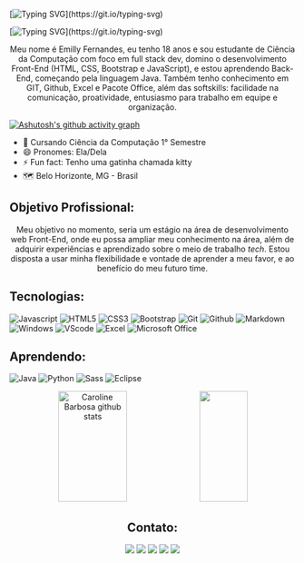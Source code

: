 [![Typing SVG](https://readme-typing-svg.herokuapp.com?font=Varela+Round&size=40&duration=4000&pause=3000&color=6ED8E5&center=true&vCenter=true&repeat=true&width=1000&lines=Bem+Vindo+ao+meu+GitHub!)](https://git.io/typing-svg)

[![Typing SVG](https://readme-typing-svg.herokuapp.com?font=Varela+Round&size=35&duration=4000&pause=3000&color=6ED8E5&center=true&vCenter=true&repeat=true&width=1000&lines=%C3%89+a+Emilly+Fernandes+aqui.)](https://git.io/typing-svg)

<div align="center">
Meu nome é Emilly Fernandes, eu tenho 18 anos e sou estudante de Ciência da Computação com foco em full stack dev, domino o desenvolvimento Front-End (HTML, CSS, Bootstrap e JavaScript), e estou aprendendo Back-End, começando pela linguagem Java. Também tenho conhecimento em GIT, Github, Excel e Pacote Office, além das softskills: facilidade na comunicação, proatividade, entusiasmo para trabalho em equipe e organização.

</div>

[![Ashutosh's github activity graph](https://github-readme-activity-graph.cyclic.app/graph?username=emilyfas&bg_color=0d1117&color=0097A7&line=6ED8E5&point=0097A7&area=true&hide_border=true)](https://github.com/ashutosh00710/github-readme-activity-graph)

- 🔭 Cursando Ciência da Computação 1° Semestre
- 😄 Pronomes: Ela/Dela
- ⚡ Fun fact: Tenho uma gatinha chamada kitty
- 🗺️ Belo Horizonte, MG - Brasil

## Objetivo Profissional:
<div align="center">
 
Meu objetivo no momento, seria um estágio na área de desenvolvimento web Front-End, onde eu possa ampliar meu conhecimento na área, além de adquirir experiências e aprendizado sobre o meio de trabalho <i>tech</i>. Estou disposta a usar minha flexibilidade e vontade de aprender a meu favor, e ao benefício do meu futuro time.
</div>

## Tecnologias:

![Javascript](https://img.shields.io/badge/JavaScript-F7DF1E?style=for-the-badge&logo=javascript&logoColor=black)
![HTML5](https://img.shields.io/badge/HTML5-E34F26?style=for-the-badge&logo=html5&logoColor=white)
![CSS3](https://img.shields.io/badge/CSS3-1572B6?style=for-the-badge&logo=css3&logoColor=white)
![Bootstrap](https://img.shields.io/badge/Bootstrap-563D7C?style=for-the-badge&logo=bootstrap&logoColor=white)
![Git](https://img.shields.io/badge/GIT-E44C30?style=for-the-badge&logo=git&logoColor=white)
![Github](https://img.shields.io/badge/GitHub-100000?style=for-the-badge&logo=github&logoColor=white)
![Markdown](https://img.shields.io/badge/Markdown-000000?style=for-the-badge&logo=markdown&logoColor=white)
![Windows](https://img.shields.io/badge/Windows-0078D6?style=for-the-badge&logo=windows&logoColor=white)
![VScode](https://img.shields.io/badge/Visual_Studio_Code-0078D4?style=for-the-badge&logo=visual%20studio%20code&logoColor=white)
![Excel](https://img.shields.io/badge/Microsoft_Excel-217346?style=for-the-badge&logo=microsoft-excel&logoColor=white)
![Microsoft Office](https://img.shields.io/badge/Microsoft_Office-D83B01?style=for-the-badge&logo=microsoft-office&logoColor=white)
 


## Aprendendo:

![Java](https://img.shields.io/badge/Java-ED8B00?style=for-the-badge&logo=openjdk&logoColor=white)
![Python](https://img.shields.io/badge/Python-14354C?style=for-the-badge&logo=python&logoColor=white)
![Sass](https://img.shields.io/badge/Sass-CC6699?style=for-the-badge&logo=sass&logoColor=white)
![Eclipse](https://img.shields.io/badge/Eclipse-2C2255?style=for-the-badge&logo=eclipse&logoColor=white)

 
<div align="center">  
  <img width="49%" height="195px" src="https://github-readme-stats.vercel.app/api?username=emilyfas&show_icons=true&count_private=true&hide_border=true&title_color=0097A7&icon_color=6ED8E5&text_color=c9d1d9&bg_color=0d1117" alt="Caroline Barbosa github stats" /> 
  <img width="41%" height="195px" src="https://github-readme-stats.vercel.app/api/top-langs/?username=emilyfas&layout=compact&hide_border=true&title_color=0097A7&text_color=ff91a4&bg_color=0d1117" />
</div>
  
<div align="center">  
  
## Contato:
<div>
<a href="https://wa.me/5531989018696?text=Me+mande+um+Oi+%3A%29" target="_blank"><img src="https://img.shields.io/badge/WhatsApp-25D366?style=for-the-badge&logo=whatsapp&logoColor=white" target="_blank"></a>
<a href="https://instagram.com/emillygarai" target="_blank"><img src="https://img.shields.io/badge/-Instagram-%23E4405F?style=for-the-badge&logo=instagram&logoColor=white" target="_blank"></a>
<a href="https://twitter.com/emilly_fernads" target="_blank"><img src="https://img.shields.io/badge/Twitter-1DA1F2?style=for-the-badge&logo=twitter&logoColor=white" target="_blank"></a>
<a href = "mailto:emilly.fernandesads@gmail.com"><img src="https://img.shields.io/badge/Gmail-D14836?style=for-the-badge&logo=gmail&logoColor=white" target="_blank"></a>
<a href="https://www.linkedin.com/in/emilly-fernandes-alves-de-souza-2b451a24b" target="_blank"><img src="https://img.shields.io/badge/-LinkedIn-%230077B5?style=for-the-badge&logo=linkedin&logoColor=white" target="_blank"></a>   
</div>
</div>
